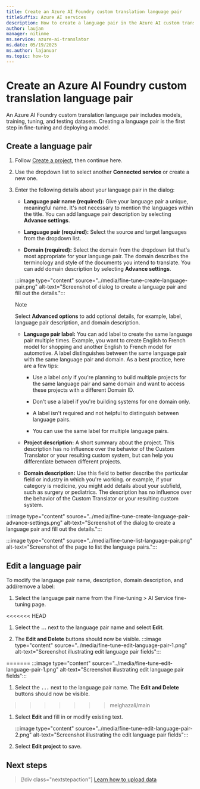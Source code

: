 ```yaml
---
title: Create an Azure AI Foundry custom translation language pair
titleSuffix: Azure AI services
description: How to create a language pair in the Azure AI custom translation.
author: laujan
manager: nitinme
ms.service: azure-ai-translator
ms.date: 05/19/2025
ms.author: lajanuar
ms.topic: how-to
---
```


# Create an Azure AI Foundry custom translation language pair

An Azure AI Foundry custom translation language pair includes models, training, tuning, and testing datasets. Creating a language pair is the first step in fine-tuning and deploying a model.

## Create a language pair

1. Follow [Create a project](create-project.md), then continue here.

1. Use the dropdown list to select another **Connected service** or create a new one.

1. Enter the following details about your language pair in the dialog:

    - **Language pair name (required):** Give your language pair a unique, meaningful name. It's not necessary to mention the languages within the title. You can add language pair description by selecting **Advance settings**.

    - **Language pair (required):** Select the source and target languages from the dropdown list.

    - **Domain (required):** Select the domain from the dropdown list that's most appropriate for your language pair. The domain describes the terminology and style of the documents you intend to translate. You can add domain description by selecting **Advance settings**.

    :::image type="content" source="../media/fine-tune-create-language-pair.png" alt-text="Screenshot of dialog to create a language pair and fill out the details.":::

   > [!NOTE]
   > Select **Advanced options** to add optional details, for example, label, language pair description, and domain description.

   - **Language pair label:** You can add label to create the same language pair multiple times. Example, you want to create English to French model for shopping and another English to French model for automotive. A label distinguishes between the same language pair with the same language pair and domain. As a best practice, here are a few tips:

      - Use a label *only* if you're planning to build multiple projects for the same language pair and same domain and want to access these projects with a different Domain ID.

      - Don't use a label if you're building systems for one domain only.

      - A label isn't required and not helpful to distinguish between language pairs.

      - You can use the same label for multiple language pairs.

   - **Project description:** A short summary about the project. This description has no influence over the behavior of the Custom Translator or your resulting custom system, but can help you differentiate between different projects.

   - **Domain description:** Use this field to better describe the particular field or industry in which you're working. or example, if your category is medicine, you might add details about your subfield, such as surgery or pediatrics. The description has no influence over the behavior of the Custom Translator or your resulting custom system.

:::image type="content" source="../media/fine-tune-create-language-pair-advance-settings.png" alt-text="Screenshot of the dialog to create a language pair and fill out the details.":::

:::image type="content" source="../media/fine-tune-list-language-pair.png" alt-text="Screenshot of the page to list the language pairs.":::

## Edit a language pair

To modify the language pair name, description, domain description, and add/remove a label:

1. Select the language pair name from the Fine-tuning > AI Service fine-tuning page.

<<<<<<< HEAD
1. Select the **...** next to the language pair name and select **Edit**.

1. The **Edit and Delete** buttons should now be visible.
   :::image type="content" source="../media/fine-tune-edit-language-pair-1.png" alt-text="Screenshot illustrating edit language pair fields":::

=======
   :::image type="content" source="../media/fine-tune-edit-language-pair-1.png" alt-text="Screenshot illustrating edit language pair fields":::

1. Select the **`...`** next to the language pair name. The **Edit and Delete** buttons should now be visible.

>>>>>>> melghazali/main
1. Select **Edit** and fill in or modify existing text.

   :::image type="content" source="../media/fine-tune-edit-language-pair-2.png" alt-text="Screenshot illustrating the edit language pair fields":::

1. Select **Edit project** to save.


## Next steps

> [!div class="nextstepaction"]
> [Learn how to upload data](upload-data.md)